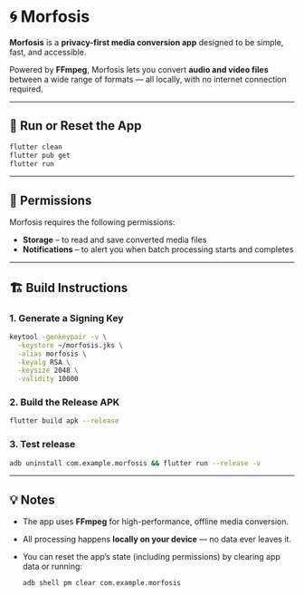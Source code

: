 # 🌀 Morfosis

**Morfosis** is a **privacy-first media conversion app** designed to be simple, fast, and accessible.

Powered by **FFmpeg**, Morfosis lets you convert **audio and video files** between a wide range of formats — all locally, with no internet connection required.

---

## 🚀 Run or Reset the App

```bash
flutter clean
flutter pub get
flutter run
```

---

## 🔐 Permissions

Morfosis requires the following permissions:

- **Storage** – to read and save converted media files
- **Notifications** – to alert you when batch processing starts and completes

---

## 🏗️ Build Instructions

### 1. Generate a Signing Key

```bash
keytool -genkeypair -v \
  -keystore ~/morfosis.jks \
  -alias morfosis \
  -keyalg RSA \
  -keysize 2048 \
  -validity 10000
```

### 2. Build the Release APK

```bash
flutter build apk --release
```

### 3. Test release

```bash
adb uninstall com.example.morfosis && flutter run --release -v
```

---

## 💡 Notes

- The app uses **FFmpeg** for high-performance, offline media conversion.
- All processing happens **locally on your device** — no data ever leaves it.
- You can reset the app’s state (including permissions) by clearing app data or running:

  ```bash
  adb shell pm clear com.example.morfosis
  ```

